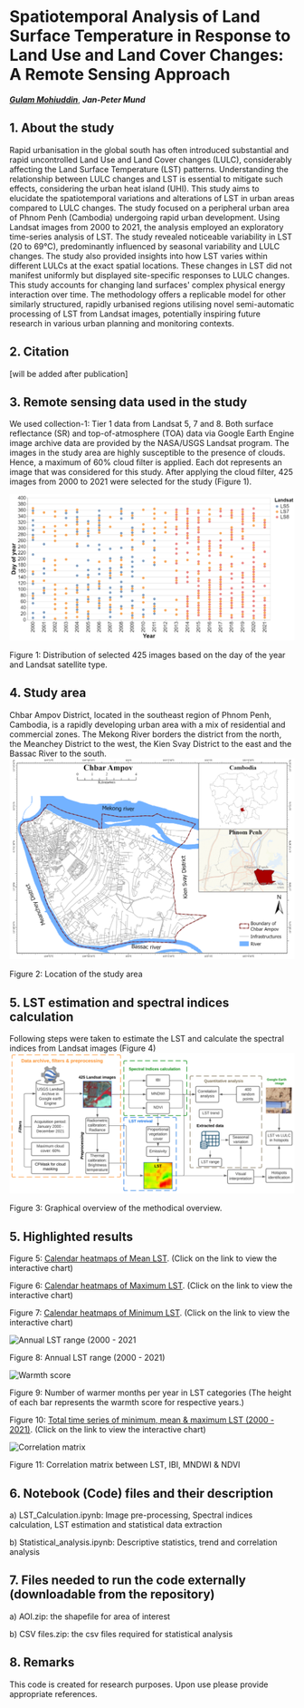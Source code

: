 # Spatiotemporal Analysis of Land Surface Temperature in Response to Land Use and Land Cover Changes: A Remote Sensing Approach

***[Gulam Mohiuddin](https://www.linkedin.com/in/mohigeo33/)***, ***Jan-Peter Mund***

## 1. About the study
Rapid urbanisation in the global south has often introduced substantial and rapid uncontrolled Land Use 
and Land Cover changes (LULC), considerably affecting the Land Surface Temperature (LST) patterns. 
Understanding the relationship between LULC changes and LST is essential to mitigate such effects, 
considering the urban heat island (UHI). This study aims to elucidate the spatiotemporal variations 
and alterations of LST in urban areas compared to LULC changes. The study focused on a peripheral urban 
area of Phnom Penh (Cambodia) undergoing rapid urban development. Using Landsat images from 2000 to 2021, 
the analysis employed an exploratory time-series analysis of LST. The study revealed noticeable variability 
in LST (20 to 69°C), predominantly influenced by seasonal variability and LULC changes. The study also 
provided insights into how LST varies within different LULCs at the exact spatial locations. These changes
in LST did not manifest uniformly but displayed site-specific responses to LULC changes. This study accounts
for changing land surfaces' complex physical energy interaction over time. The methodology offers a replicable 
model for other similarly structured, rapidly urbanised regions utilising novel semi-automatic processing of LST 
from Landsat images, potentially inspiring future research in various urban planning and monitoring contexts.

## 2. Citation

[will be added after publication]

## 3. Remote sensing data used in the study
We used collection-1: Tier 1 data from Landsat 5, 7 and 8. Both surface reflectance (SR)
and top-of-atmosphere (TOA) data via Google Earth Engine image archive data are provided 
by the NASA/USGS Landsat program. The images in the study area are highly susceptible to 
the presence of clouds. Hence, a maximum of 60% cloud filter is applied. Each dot represents 
an image that was considered for this study. After applying the cloud filter, 425 images from
2000 to 2021 were selected for the study (Figure 1).

![Distribution of selected 425 images based on the day of the year and Landsat satellite type.](data_used_in_study.png)

Figure 1: Distribution of selected 425 images based on the day of the year and Landsat satellite type.

## 4. Study area

Chbar Ampov District, located in the southeast region of Phnom Penh, Cambodia, is a rapidly developing urban area 
with a mix of residential and commercial zones. The Mekong River borders the district from the north, the Meanchey 
District to the west, the Kien Svay District to the east and the Bassac River to the south.
![Location of the study area](study_area.png)

Figure 2: Location of the study area


## 5. LST estimation and spectral indices calculation
Following steps were taken to estimate the LST and calculate the spectral indices from Landsat images (Figure 4)
![Graphical overview of the methodical overview.](revised_workflow.png)

Figure 3: Graphical overview of the methodical overview.

## 5. Highlighted results

Figure 5: [Calendar heatmaps of Mean LST](https://mohigeo33.github.io/lst_timeseries/calendar_MeanLST.html). (Click on the link to view the interactive chart)

Figure 6: [Calendar heatmaps of Maximum LST](https://mohigeo33.github.io/lst_timeseries/calendar_MaxLST.html). (Click on the link to view the interactive chart)

Figure 7: [Calendar heatmaps of Minimum LST](https://mohigeo33.github.io/lst_timeseries/calendar_MinLST.html). (Click on the link to view the interactive chart)

![Annual LST range (2000 - 2021](Annual_LST_range.png)

Figure 8: Annual LST range (2000 - 2021)

![Warmth score](warmth_score.png)

Figure 9: Number of warmer months per year in LST categories
(The height of each bar represents the warmth score for respective years.)

Figure 10: [Total time series of minimum, mean & maximum LST (2000 - 2021)](https://mohigeo33.github.io/lst_timeseries/LST_trend.html). (Click on the link to view the interactive chart)

![Correlation matrix](correlation_matrix.png)

Figure 11: Correlation matrix between LST, IBI, MNDWI & NDVI

## 6. Notebook (Code) files and their description
a) LST_Calculation.ipynb: Image pre-processing, Spectral indices calculation, LST estimation and statistical data extraction

b) Statistical_analysis.ipynb: Descriptive statistics, trend and correlation analysis

## 7. Files needed to run the code externally (downloadable from the repository)
a) AOI.zip: the shapefile for area of interest

b) CSV files.zip: the csv files required for statistical analysis

## 8. Remarks
This code is created for research purposes. Upon use please provide appropriate references.
